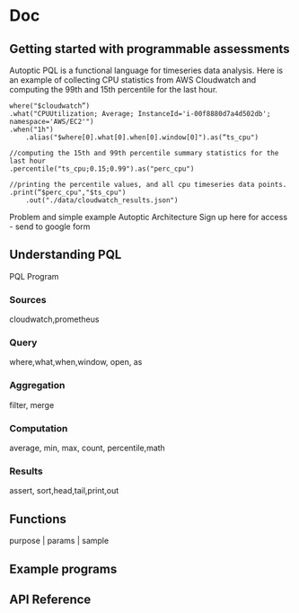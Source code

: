 # Doc 

## Getting started with programmable assessments 
Autoptic PQL is a functional language for timeseries data analysis. Here is an example of collecting CPU statistics from AWS Cloudwatch and computing the 99th and 15th percentile for the last hour.
```
where("$cloudwatch”)
.what("CPUUtilization; Average; InstanceId='i-00f8880d7a4d502db'; namespace='AWS/EC2'")
.when("1h")
	.alias("$where[0].what[0].when[0].window[0]").as(“ts_cpu")

//computing the 15th and 99th percentile summary statistics for the last hour
.percentile("ts_cpu;0.15;0.99").as("perc_cpu")

//printing the percentile values, and all cpu timeseries data points. 
.print(“$perc_cpu","$ts_cpu")
	.out("./data/cloudwatch_results.json")
```
Problem and simple example
Autoptic Architecture
Sign up here for access - send to google form

## Understanding PQL
PQL Program
<Explanation>
<program structure diagram>
				
### Sources
cloudwatch,prometheus
### Query
where,what,when,window, open, as
### Aggregation
filter, merge
### Computation
average, min, max, count, percentile,math
### Results
assert, sort,head,tail,print,out
		
## Functions
purpose | params | sample

## Example programs

## API Reference
